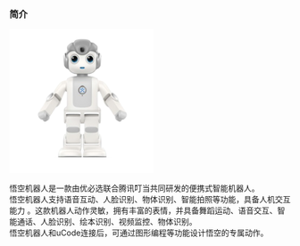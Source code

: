 ###  简介
![](../../assets/images/course-zh/course6/001.png)  

悟空机器人是一款由优必选联合腾讯叮当共同研发的便携式智能机器人。  
悟空机器人支持语音互动、人脸识别、物体识别、智能拍照等功能，具备人机交互能力 。这款机器人动作灵敏，拥有丰富的表情，并具备舞蹈运动、语音交互、智能通话、人脸识别、绘本识别、视频监控、物体识别。  
悟空机器人和uCode连接后，可通过图形编程等功能设计悟空的专属动作。  

